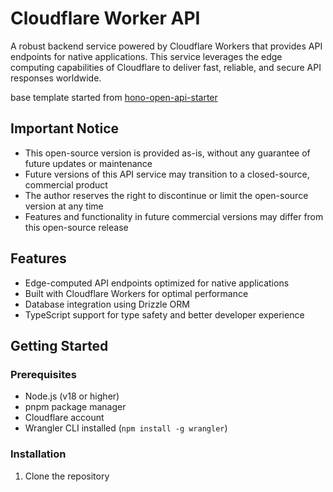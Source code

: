 # Cloudflare Worker API

A robust backend service powered by Cloudflare Workers that provides API endpoints for native applications. This service leverages the edge computing capabilities of Cloudflare to deliver fast, reliable, and secure API responses worldwide.

base template started from [hono-open-api-starter](https://github.com/w3cj/hono-node-deployment-examples/tree/main/cloudflare-example)

## Important Notice

- This open-source version is provided as-is, without any guarantee of future updates or maintenance
- Future versions of this API service may transition to a closed-source, commercial product
- The author reserves the right to discontinue or limit the open-source version at any time
- Features and functionality in future commercial versions may differ from this open-source release

## Features

- Edge-computed API endpoints optimized for native applications
- Built with Cloudflare Workers for optimal performance
- Database integration using Drizzle ORM
- TypeScript support for type safety and better developer experience

## Getting Started

### Prerequisites

- Node.js (v18 or higher)
- pnpm package manager
- Cloudflare account
- Wrangler CLI installed (`npm install -g wrangler`)

### Installation

1. Clone the repository
